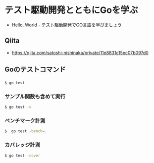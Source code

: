 # テスト駆動開発とともにGoを学ぶ

- [Hello, World - テスト駆動開発でGO言語を学びましょう](https://andmorefine.gitbook.io/learn-go-with-tests/go-fundamentals/hello-world)

## Qiita

- https://qiita.com/satoshi-nishinaka/private/11e8831c15ec07b097d0

## Goのテストコマンド

### 
```bash
$ go test
```

### サンプル関数も含めて実行
```bash
$ go test -v
```

### ベンチマーク計測
```bash
$  go test -bench=.
```

### カバレッジ計測
```bash
$ go test -cover
```
